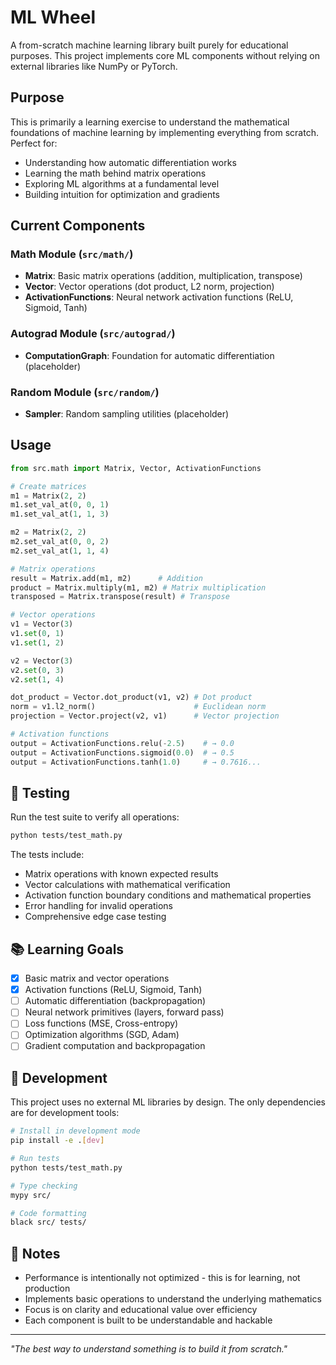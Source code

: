 # ML Wheel

A from-scratch machine learning library built purely for educational purposes. This project implements core ML components without relying on external libraries like NumPy or PyTorch.

## Purpose

This is primarily a learning exercise to understand the mathematical foundations of machine learning by implementing everything from scratch. Perfect for:

- Understanding how automatic differentiation works
- Learning the math behind matrix operations
- Exploring ML algorithms at a fundamental level
- Building intuition for optimization and gradients

## Current Components

### Math Module (`src/math/`)
- **Matrix**: Basic matrix operations (addition, multiplication, transpose)
- **Vector**: Vector operations (dot product, L2 norm, projection)
- **ActivationFunctions**: Neural network activation functions (ReLU, Sigmoid, Tanh)

### Autograd Module (`src/autograd/`)
- **ComputationGraph**: Foundation for automatic differentiation (placeholder)

### Random Module (`src/random/`)
- **Sampler**: Random sampling utilities (placeholder)

## Usage

```python
from src.math import Matrix, Vector, ActivationFunctions

# Create matrices
m1 = Matrix(2, 2)
m1.set_val_at(0, 0, 1)
m1.set_val_at(1, 1, 3)

m2 = Matrix(2, 2) 
m2.set_val_at(0, 0, 2)
m2.set_val_at(1, 1, 4)

# Matrix operations
result = Matrix.add(m1, m2)      # Addition
product = Matrix.multiply(m1, m2) # Matrix multiplication
transposed = Matrix.transpose(result) # Transpose

# Vector operations
v1 = Vector(3)
v1.set(0, 1)
v1.set(1, 2)

v2 = Vector(3)
v2.set(0, 3)
v2.set(1, 4)

dot_product = Vector.dot_product(v1, v2) # Dot product
norm = v1.l2_norm()                      # Euclidean norm
projection = Vector.project(v2, v1)      # Vector projection

# Activation functions
output = ActivationFunctions.relu(-2.5)    # → 0.0
output = ActivationFunctions.sigmoid(0.0)  # → 0.5
output = ActivationFunctions.tanh(1.0)     # → 0.7616...
```

## 🧪 Testing

Run the test suite to verify all operations:

```bash
python tests/test_math.py
```

The tests include:
- Matrix operations with known expected results
- Vector calculations with mathematical verification
- Activation function boundary conditions and mathematical properties
- Error handling for invalid operations
- Comprehensive edge case testing

## 📚 Learning Goals

- [x] Basic matrix and vector operations
- [x] Activation functions (ReLU, Sigmoid, Tanh)
- [ ] Automatic differentiation (backpropagation)
- [ ] Neural network primitives (layers, forward pass)
- [ ] Loss functions (MSE, Cross-entropy)
- [ ] Optimization algorithms (SGD, Adam)
- [ ] Gradient computation and backpropagation

## 🔧 Development

This project uses no external ML libraries by design. The only dependencies are for development tools:

```bash
# Install in development mode
pip install -e .[dev]

# Run tests
python tests/test_math.py

# Type checking
mypy src/

# Code formatting
black src/ tests/
```

## 📝 Notes

- Performance is intentionally not optimized - this is for learning, not production
- Implements basic operations to understand the underlying mathematics
- Focus is on clarity and educational value over efficiency
- Each component is built to be understandable and hackable

---

*"The best way to understand something is to build it from scratch."*
